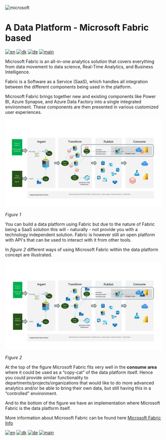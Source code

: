 ![microsoft](../images/microsoft.png)

# A Data Platform - Microsoft Fabric based

[![en](https://img.shields.io/badge/lang-en-red.svg)](Fabric.md)
[![dk](https://img.shields.io/badge/lang-da--dk-green.svg)](Fabric-da.md)
[![de](https://img.shields.io/badge/lang-de-yellow.svg)](Fabric-de.md)
[![main](https://img.shields.io/badge/main-document-blue.svg)](../../README.md)

Microsoft Fabric is an all-in-one analytics solution that covers everything from data movement to data science, Real-Time Analytics, and Business Intelligence.

Fabric is a Software as a Service (SaaS), which handles all integration between the different components being used in the platform.

Microsoft Fabric brings together new and existing components like Power BI, Azure Synapse, and Azure Data Factory into a single integrated environment. These components are then presented in various customized user experiences.

![figur1](../../images/english/Slide11.jpg)

*Figure 1*

You can build a data platform using Fabric but due to the nature of Fabric being a SaaS solution this will - naturally - not provide you with a technology independent solution.
Fabric is however still an open platform with API's that can be used to interact with it from other tools.

In *figure 2* different ways of using Microsoft Fabric within the data platform concept are illustrated.

![figur2](../../images/english/Slide9.JPG)

*Figure 2*

At the top of the figure Microsoft Fabric fits very well in the **consume area** where it could be used as a “copy-cat” of the data platform itself. Hence you could provide similar functionality to departments/projects/organizations that would like to do more advanced analytics and/or be able to bring their own data, but still having this in a “controlled” environment.

And to the bottom of the figure we have an implementation where Microsoft Fabric is the data platform itself.

More information about Microsoft Fabric can be found here [Microsoft Fabric Info](https://www.microsoft.com/en-us/microsoft-fabric)

[![en](https://img.shields.io/badge/lang-en-red.svg)](Fabric.md)
[![dk](https://img.shields.io/badge/lang-da--dk-green.svg)](Fabric-da.md)
[![de](https://img.shields.io/badge/lang-de-yellow.svg)](Fabric-de.md)
[![main](https://img.shields.io/badge/main-document-blue.svg)](../../README.md)